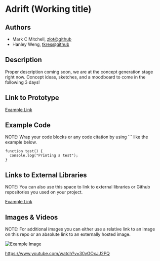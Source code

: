 # Adrift (Working title)

## Authors
- Mark C Mitchell, [zlot@github](https://www.github.com/zlot)
- Hanley Weng, [tkres@github](https://www.github.com/tkres)

## Description
Proper description coming soon, we are at the concept generation stage right now. Concept ideas, sketches, and a moodboard to come in the following 3 days! 

## Link to Prototype
[Example Link](http://www.google.com "Example Link")

## Example Code
NOTE: Wrap your code blocks or any code citation by using ``` like the example below.
```
function test() {
  console.log("Printing a test");
}
```
## Links to External Libraries
 NOTE: You can also use this space to link to external libraries or Github repositories you used on your project.

[Example Link](http://www.google.com "Example Link")

## Images & Videos
NOTE: For additional images you can either use a relative link to an image on this repo or an absolute link to an externally hosted image.

![Example Image](project_images/cover.jpg?raw=true "Example Image")

https://www.youtube.com/watch?v=30yGOxJJ2PQ
